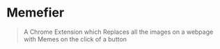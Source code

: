 # Memefier

> A Chrome Extension which Replaces all the images on a webpage with Memes on the click of a button
